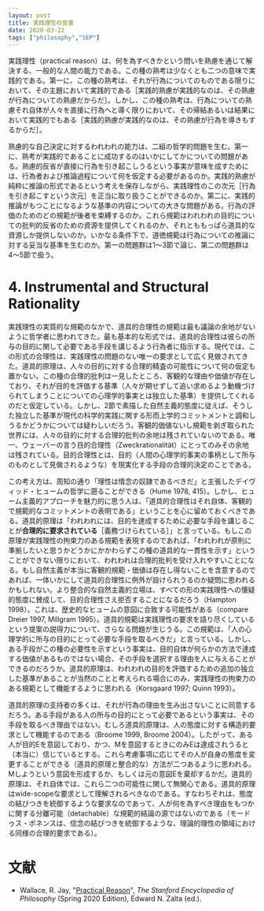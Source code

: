 ```yaml
---
layout: post
title: 実践理性の覚書
date: 2020-03-22
tags: ["philosophy","SEP"]
---
```


実践理性（practical reason）は、何を為すべきかという問いを熟慮を通じて解決する、一般的な人間の能力である。この種の熟考は少なくとも二つの意味で実践的である。第一に、この種の熟考は、それが行為についてのものである限りにおいて、その主題において実践的である［実践的熟慮が実践的なのは、その熟慮が行為についての熟慮だからだ］。しかし、この種の熟考は、行為についての熟慮それ自体が人々を直接に行為へと導く限りにおいて、その帰結あるいは結果において実践的でもある［実践的熟慮が実践的なのは、その熟慮が行為を導きもするからだ］。

熟慮的な自己決定に対するわれわれの能力は、二組の哲学的問題を生む。第一に、熟考が実践的であることに成功するのはいかにしてかについての問題がある。熟慮的反省が直接に行為を引き起こしうるという事実が意味を成すためには、行為者および推論過程について何を仮定する必要があるのか。実践的熟慮が純粋に推論の形式であるという考えを保存しながら、実践理性のこの次元［行為を引き起こすという次元］を正当に取り扱うことができるのか。第二に、実践的推論がもつことになるような基準の内容についての大きな問題がある。行為の評価のためのどの規範が後者を束縛するのか。これら規範はわれわれの目的についての批判的反省のための資源を提供してくれるのか、それとももっぱら道具的な資源しか提供しないのか。いかなる条件下で、道徳規範は行為についての推論に対する妥当な基準を生むのか。第一の問題群は1〜3節で論じ、第二の問題群は4〜5節で扱う。

# 4. Instrumental and Structural Rationality
実践理性の実質的な規範のなかで、道具的合理性の規範は最も議論の余地がないように哲学者に思われてきた。最も基本的な形式では、道具的合理性は彼らの所与の目的に関して必要である手段を講じるよう行為者に指示する。現代では、この形式の合理性は、実践理性の問題のない唯一の要求として広く見做されてきた。道具的原理は、人々の目的に対する合理的精査の可能性について何の仮定も置かない。この種の合理的批判は一見したところ、客観的な理由や価値が存在しており、それが目的を評価する基準（人々が期せずして追い求めるよう動機づけられてしまうことについての心理学的事実とは独立した基準）を提供してくれるのだと仮定している。しかし、2節で素描した自然主義的態度に従えば、そうした独立した基準が現代の科学的実践に関する形而上学的コミットメントと調和しうるかどうかについては疑わしいだろう。客観的価値ないし規範を剥ぎ取られた世界には、人々の目的に対する合理的批判の余地は残されていないのである。唯一、ウェーバーの言う目的合理性（Zweckrationalität）にとってのみその余地は残されている。目的合理性とは、目的（人間の心理学的事実の事柄として所与のものとして見做されるような）を現実化する手段の合理的決定のことである。

この考え方は、周知の通り「理性は情念の奴隷であるべきだ」と主張したデイヴィッド・ヒュームの哲学に遡ることができる（Hume 1978, 415）。しかし、ヒューム主義的アプローチを魅力的に思う人は、「道具的合理性はそれ自体、客観的で規範的なコミットメントの表明である」ということを心に留めておくべきである。道具的原理は「われわれには、目的を達成するために必要な手段を講じることが**合理的に要求されている**［義務づけられている］」と言っている。もしこの原理が実践理性の拘束力のある規範を表現するのであれば、「われわれが原則に準拠したいと思うかどうかにかかわらずこの種の道具的な一貫性を示す」ということができない限りにおいて、われわれは合理的批判を受け入れやすいことになる。もし自然主義が本当に客観的規範・価値は存在し得ないことを含意するのであれば、一体いかにして道具的合理性に例外が設けられうるのか疑問に思われるかもしれない。より整合的な自然主義的立場は、すべての形の実践理性への懐疑的態度に賛成して、目的合理性さえ拒否することになるだろう（Hampton 1998）。これは、歴史的なヒュームの意図に合致する可能性がある（compare Dreier 1997, Millgram 1995）。道具的規範は実践理性の要求を語り尽くしているという提案の説得力について、さらなる問題が生じうる。この規範は、「人の心理学的に所与の目的にとって必要な手段を取るべきだ」と言っている。しかし、ある手段がこの種の必要性を示すという事実は、目的自体が何らかの方法で達成する価値があるものではない場合、その手段を選択する理由を人に与えることができるのだろうか。道具的原理は、われわれの目的を評価するための追加の独立した基準があることが当然のことと考えられる場合にのみ、実践理性の拘束力のある規範として機能するように思われる（Korsgaard 1997; Quinn 1993）。

道具的原理の支持者の多くは、それが行為の理由を生み出さないことに同意するだろう。ある手段がある人の所与の目的にとって必要であるという事実は、その手段を取るべき理由ではない。むしろ道具的原理は、人の態度に対する構造的要求として機能するのである（Broome 1999, Broome 2004）。したがって、ある人が目的Eを意図しており、かつ、Mを意図するときにのみEは達成されうると（本当に）信じているとする。これら考慮事項に応じてその人が自身の態度を変更することができる（道具的原理と整合的な）方法が二つあるように思われる。Mしようという意図を形成するか、もしくは元の意図Eを棄却するかだ。道具的原理は、それ自体では、これら二つの可能性に関して無関心である。道具的原理はwide-scopeな要求として理解されるべきなのである。すなわちそれは、態度の結びつきを統御するような要求なのであって、人が何を為すべき理由をもつかに関する分離可能（detachable）な規範的結論の源ではないのである（モードゥス・ポネンスは、信念の結びつきを統御するような、理論的理性の領域における同様の合理的要求である）。

# 文献
- Wallace, R. Jay, "[Practical Reason](https://plato.stanford.edu/archives/spr2020/entries/practical-reason/)", *The Stanford Encyclopedia of Philosophy* (Spring 2020 Edition), Edward N. Zalta (ed.).
